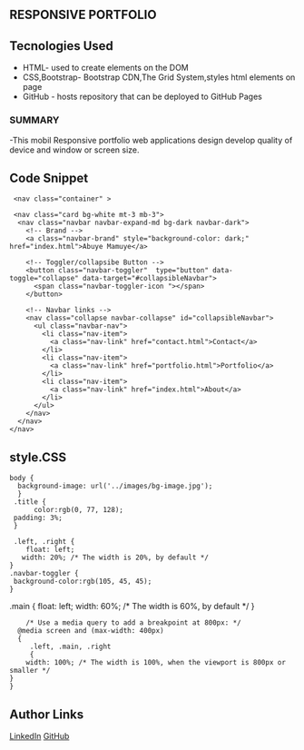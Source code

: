 ## RESPONSIVE PORTFOLIO


  ## Tecnologies Used
  * HTML- used to create elements on the DOM
  * CSS,Bootstrap- Bootstrap CDN,The Grid System,styles html elements on page
  * GitHub - hosts repository that can be deployed to GitHub Pages
 
 ### SUMMARY
  
  -This mobil Responsive portfolio web applications design 
  develop quality of device
    and window or screen size. 

 ## Code Snippet

     <nav class="container" >
  
     <nav class="card bg-white mt-3 mb-3">
      <nav class="navbar navbar-expand-md bg-dark navbar-dark">
        <!-- Brand -->
        <a class="navbar-brand" style="background-color: dark;" href="index.html">Abuye Mamuye</a>
      
        <!-- Toggler/collapsibe Button -->
        <button class="navbar-toggler"  type="button" data-toggle="collapse" data-target="#collapsibleNavbar">
          <span class="navbar-toggler-icon "></span>
        </button>
      
        <!-- Navbar links -->
        <nav class="collapse navbar-collapse" id="collapsibleNavbar">
          <ul class="navbar-nav">
            <li class="nav-item">
              <a class="nav-link" href="contact.html">Contact</a>
            </li>
            <li class="nav-item">
              <a class="nav-link" href="portfolio.html">Portfolio</a>
            </li>
            <li class="nav-item">
              <a class="nav-link" href="index.html">About</a>
            </li>
          </ul>
        </nav>
      </nav>
    </nav>

## style.CSS
    body {
      background-image: url('../images/bg-image.jpg');
      }
     .title {
          color:rgb(0, 77, 128);
     padding: 3%;
     }

     .left, .right {
        float: left;
       width: 20%; /* The width is 20%, by default */
    }
    .navbar-toggler {
     background-color:rgb(105, 45, 45);
    }
   .main 
    {
      float: left;
       width: 60%; /* The width is 60%, by default */
    }

        /* Use a media query to add a breakpoint at 800px: */
      @media screen and (max-width: 400px) 
      {
         .left, .main, .right 
         {
        width: 100%; /* The width is 100%, when the viewport is 800px or smaller */
    }
    }

## Author Links
      
[LinkedIn](https://www.linkedin.com/in/abuye-mamuye-5a49921b0/)
[GitHub](https://github.com/AbuyeM1)
 
